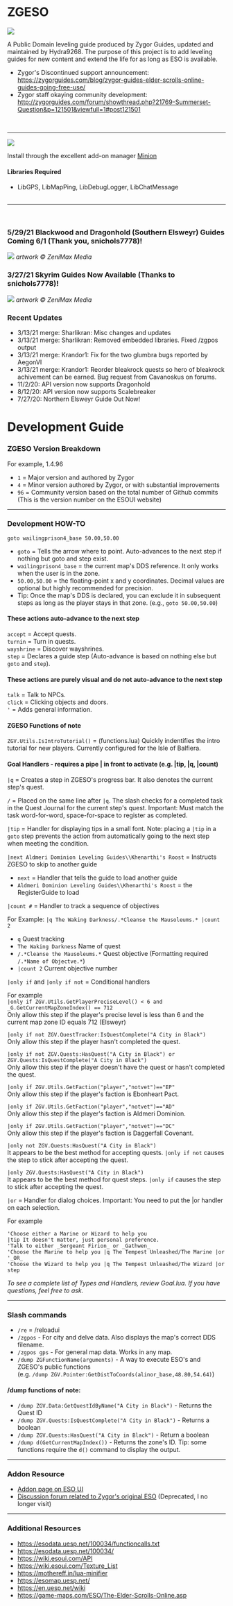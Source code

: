 # ZGESO

<img src="https://i.imgur.com/RzUTk8n.png">

A Public Domain leveling guide produced by Zygor Guides, updated and maintained by Hydra9268. The purpose of this project is to add leveling guides for new content and extend the life for as long as ESO is available.

* Zygor's Discontinued support announcement: https://zygorguides.com/blog/zygor-guides-elder-scrolls-online-guides-going-free-use/
* Zygor staff okaying community development: http://zygorguides.com/forum/showthread.php?21769-Summerset-Question&p=121501&viewfull=1#post121501
<br/>

----

<img src="https://i.imgur.com/27kT29T.png">

Install through the excellent add-on manager <a href="https://minion.mmoui.com/" target="blank">Minion</a>

#### Libraries Required

* LibGPS, LibMapPing, LibDebugLogger, LibChatMessage<br/><br/>

----

<br/>


### 5/29/21 Blackwood and Dragonhold (Southern Elsweyr) Guides Coming 6/1 (Thank you, snichols7778)! 
<img src="https://i.imgur.com/sXFD12e.png">
<i>artwork &copy; ZeniMax Media</i>

### 3/27/21 Skyrim Guides Now Available (Thanks to snichols7778)! 

<img src="https://i.imgur.com/bsUJyDD.png">
<i>artwork &copy; ZeniMax Media</i>

### Recent Updates

* 3/13/21 merge: Sharlikran: Misc changes and updates
* 3/13/21 merge: Sharlikran: Removed embedded libraries. Fixed /zgpos output
* 3/13/21 merge: Krandor1: Fix for the two glumbra bugs reported by AegonVI
* 3/13/21 merge: Krandor1: Reorder bleakrock quests so hero of bleakrock achivement can be earned. Bug request from Cavanoskus on forums.
* 11/2/20: API version now supports Dragonhold
* 8/12/20: API version now supports Scalebreaker
* 7/27/20: Northern Elsweyr Guide Out Now!

<!--
### Coming Soon

* Western Skyrim guide by snichols7778
-->

# Development Guide

### ZGESO Version Breakdown

For example, 1.4.96

* `1` = Major version and authored by Zygor
* `4` = Minor version authored by Zygor, or with substantial improvements
* `96` = Community version based on the total number of Github commits (This is the version number on the ESOUI website)

----

### Development HOW-TO


`goto wailingprison4_base 50.00,50.00`
* `goto` = Tells the arrow where to point. Auto-advances to the next step if nothing but goto and step exist.
* `wailingprison4_base` = the current map's DDS reference. It only works when the user is in the zone.
* `50.00,50.00` = the floating-point x and y coordinates. Decimal values are optional but highly recommended for precision.
* Tip: Once the map's DDS is declared, you can exclude it in subsequent steps as long as the player stays in that zone. (e.g., `goto 50.00,50.00`)

#### These actions auto-advance to the next step

`accept` = Accept quests.<br/>
`turnin` = Turn in quests.<br/>
`wayshrine` = Discover wayshrines.<br/>
`step` = Declares a guide step (Auto-advance is based on nothing else but `goto` and `step`).<br/>


#### These actions are purely visual and do not auto-advance to the next step

`talk` = Talk to NPCs.<br/>
`click` = Clicking objects and doors.<br/>
`'` = Adds general information.<br/>


#### ZGESO Functions of note

`ZGV.Utils.IsIntroTutorial()` = (functions.lua) Quickly indentifies the intro tutorial for new players. Currently configured for the Isle of Balfiera.


#### Goal Handlers - requires a pipe | in front to activate (e.g. |tip, |q, |count)

`|q` = Creates a step in ZGESO's progress bar. It also denotes the current step's quest.

`/` = Placed on the same line after `|q`. The slash checks for a completed task in the Quest Journal for the current step's quest. Important: Must match the task word-for-word, space-for-space to register as completed.

`|tip` = Handler for displaying tips in a small font. Note: placing a `|tip` in a `goto` step prevents the action from automatically going to the next step when meeting the condition.

`|next Aldmeri Dominion Leveling Guides\\Khenarthi's Roost` = Instructs ZGESO to skip to another guide
* `next` = Handler that tells the guide to load another guide
* `Aldmeri Dominion Leveling Guides\\Khenarthi's Roost` = the RegisterGuide to load

`|count #` = Handler to track a sequence of objectives

For Example:
`|q The Waking Darkness/.*Cleanse the Mausoleums.* |count 2`
* `q` Quest tracking
* `The Waking Darkness` Name of quest
* `/.*Cleanse the Mausoleums.*` Quest objective (Formatting required `/.*Name of Objectve.*`)
* `|count 2` Current objective number

`|only if` and `|only if not` = Conditional handlers

For example<br>
`|only if ZGV.Utils.GetPlayerPreciseLevel() < 6 and _G.GetCurrentMapZoneIndex() == 712`<br>
Only allow this step if the player's precise level is less than 6 and the current map zone ID equals 712 (Elsweyr)

`|only if not ZGV.QuestTracker:IsQuestComplete("A City in Black")`<br>
Only allow this step if the player hasn't completed the quest.

`|only if not ZGV.Quests:HasQuest("A City in Black") or ZGV.Quests:IsQuestComplete("A City in Black")`<br>
Only allow this step if the player doesn't have the quest or hasn't completed the quest.

`|only if ZGV.Utils.GetFaction("player","notvet")=="EP"`<br>
Only allow this step if the player's faction is Ebonheart Pact.

`|only if ZGV.Utils.GetFaction("player","notvet")=="AD"`<br>
Only allow this step if the player's faction is Aldmeri Dominion.

`|only if ZGV.Utils.GetFaction("player","notvet")=="DC"`<br>
Only allow this step if the player's faction is Daggerfall Covenant.

`|only not ZGV.Quests:HasQuest("A City in Black")`<br>
It appears to be the best method for accepting quests. `|only if not` causes the step to stick after accepting the quest.

`|only ZGV.Quests:HasQuest("A City in Black")`<br>
It appears to be the best method for quest steps. `|only if` causes the step to stick after accepting the quest.

`|or` = Handler for dialog choices. Important: You need to put the |or handler on each selection.

For example<br>
```
'Choose either a Marine or Wizard to help you
|tip It doesn't matter, just personal preference.
'Talk to either _Sergeant Firion_ or _Gathwen_
'Choose the Marine to help you |q The Tempest Unleashed/The Marine |or
'_OR_
'Choose the Wizard to help you |q The Tempest Unleashed/The Wizard |or
step
```

*To see a complete list of Types and Handlers, review Goal.lua. If you have questions, feel free to ask.*

----

### Slash commands

* `/re` = /reloadui
* `/zgpos` - For city and delve data. Also displays the map's correct DDS filename.
* `/zgpos gps` - For general map data. Works in any map.
* `/dump ZGFunctionName(arguments)` - A way to execute ESO's and ZGESO's public functions<br> (e.g. `/dump ZGV.Pointer:GetDistToCoords(alinor_base,48.80,54.64)`)

#### /dump functions of note:

* `/dump ZGV.Data:GetQuestIdByName("A City in Black")` - Returns the Quest ID
* `/dump ZGV.Quests:IsQuestComplete("A City in Black")` - Returns a boolean
* `/dump ZGV.Quests:HasQuest("A City in Black")` - Return a boolean
* `/dump d(GetCurrentMapIndex())` - Returns the zone's ID. Tip: some functions require the `d()` command to display the output.


----

### Addon Resource

* <a href="https://esoui.com/downloads/fileinfo.php?id=2062#info" target="_blank">Addon page on ESO UI</a>
* <a href="https://www.zygorguides.com/forum/forumdisplay.php?84-Leveling-Guides" target="_blank">Discussion forum related to Zygor's original ESO</a> (Deprecated, I no longer visit)

----

### Additional Resources

* https://esodata.uesp.net/100034/functioncalls.txt
* https://esodata.uesp.net/100034/
* https://wiki.esoui.com/API
* https://wiki.esoui.com/Texture_List
* https://mothereff.in/lua-minifier
* https://esomap.uesp.net/
* https://en.uesp.net/wiki
* https://game-maps.com/ESO/The-Elder-Scrolls-Online.asp
